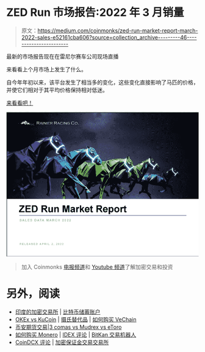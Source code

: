 # ZED Run 市场报告:2022 年 3 月销量

> 原文：<https://medium.com/coinmonks/zed-run-market-report-march-2022-sales-e52161cba606?source=collection_archive---------46----------------------->

最新的市场报告现在在雷尼尔赛车公司现场直播

来看看上个月市场上发生了什么。

自今年年初以来，该平台发生了相当多的变化，这些变化直接影响了马匹的价格，并使它们相对于其平均价格保持相对低迷。

[来看看吧！](https://rainierracingco.com/market-reports)

[![](img/b4b78900ca5ee8ddf5506031f9054b12.png)](https://rainierracingco.com/market-reports)

> 加入 Coinmonks [电报频道](https://t.me/coincodecap)和 [Youtube 频道](https://www.youtube.com/c/coinmonks/videos)了解加密交易和投资

# 另外，阅读

*   [印度的加密交易所](/coinmonks/bitcoin-exchange-in-india-7f1fe79715c9) | [比特币储蓄账户](/coinmonks/bitcoin-savings-account-e65b13f92451)
*   [OKEx vs KuCoin](https://coincodecap.com/okex-kucoin) | [摄氏替代品](https://coincodecap.com/celsius-alternatives) | [如何购买 VeChain](https://coincodecap.com/buy-vechain)
*   [币安期货交易](https://coincodecap.com/binance-futures-trading)|[3 comas vs Mudrex vs eToro](https://coincodecap.com/mudrex-3commas-etoro)
*   [如何购买 Monero](https://coincodecap.com/buy-monero) | [IDEX 评论](https://coincodecap.com/idex-review) | [BitKan 交易机器人](https://coincodecap.com/bitkan-trading-bot)
*   [CoinDCX 评论](/coinmonks/coindcx-review-8444db3621a2) | [加密保证金交易交易所](https://coincodecap.com/crypto-margin-trading-exchanges)